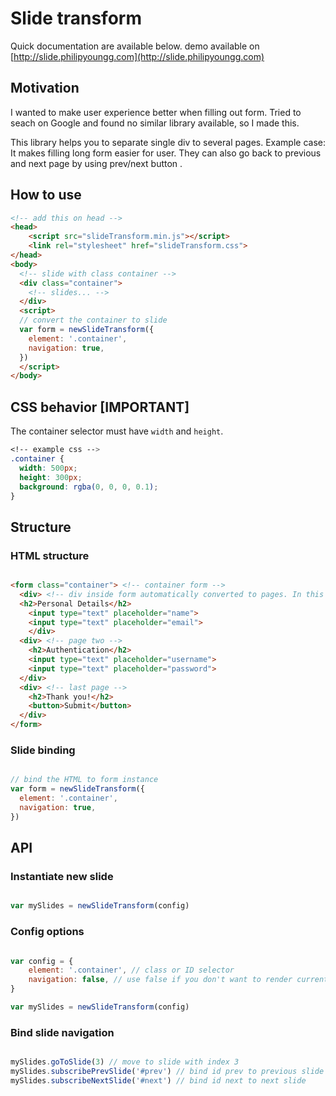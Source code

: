 # Slide transform
Quick documentation are available below.
demo available on [http://slide.philipyoungg.com](http://slide.philipyoungg.com)

## Motivation

I wanted to make user experience better when filling out form. Tried to seach on Google and found no similar library available, so I made this.

This library helps you to separate single div to several pages. Example case: It makes filling long form easier for user. They can also go back to previous  and next page by using prev/next button .

## How to use

```html
<!-- add this on head -->
<head>
    <script src="slideTransform.min.js"></script>
    <link rel="stylesheet" href="slideTransform.css">
</head>
<body>
  <!-- slide with class container -->
  <div class="container">
    <!-- slides... -->
  </div>
  <script>
  // convert the container to slide
  var form = newSlideTransform({
    element: '.container',
    navigation: true,
  })
  </script>
</body>

```

## CSS behavior [IMPORTANT]

The container selector must have `width` and `height`.

```css
<!-- example css -->
.container {
  width: 500px;
  height: 300px;
  background: rgba(0, 0, 0, 0.1);
}
```

## Structure

### HTML structure
```html

<form class="container"> <!-- container form -->
  <div> <!-- div inside form automatically converted to pages. In this case, this is page one -->
  <h2>Personal Details</h2>
    <input type="text" placeholder="name">
    <input type="text" placeholder="email">
    </div>
  <div> <!-- page two -->
    <h2>Authentication</h2>
    <input type="text" placeholder="username">
    <input type="text" placeholder="password">
  </div>
  <div> <!-- last page -->
    <h2>Thank you!</h2>
    <button>Submit</button>
  </div>
</form>

```

### Slide binding

```javascript

// bind the HTML to form instance
var form = newSlideTransform({
  element: '.container',
  navigation: true,
})

```

## API

### Instantiate new slide
```javascript

var mySlides = newSlideTransform(config)

```

### Config options
```javascript

var config = {
    element: '.container', // class or ID selector
    navigation: false, // use false if you don't want to render current form location. Default to true.
}

var mySlides = newSlideTransform(config)

```

### Bind slide navigation
```javascript

mySlides.goToSlide(3) // move to slide with index 3 
mySlides.subscribePrevSlide('#prev') // bind id prev to previous slide 
mySlides.subscribeNextSlide('#next') // bind id next to next slide 

```

